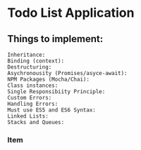 # Todo List Application #

## Things to implement:
    Inheritance:
    Binding (context):
    Destructuring:
    Asychronousity (Promises/asyce-await):
    NPM Packages (Mocha/Chai):
    Class instances:
    Single Responsibiity Principle:
    Custom Errors:
    Handling Errors:
    Must use ES5 and ES6 Syntax:
    Linked Lists:
    Stacks and Queues:

### Item
